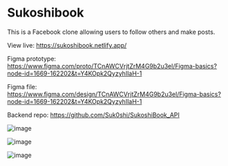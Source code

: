 # Sukoshibook

This is a Facebook clone allowing users to follow others and make posts.

View live: https://sukoshibook.netlify.app/

Figma prototype: https://www.figma.com/proto/TCnAWCVrjtZrM4G9b2u3el/Figma-basics?node-id=1669-162202&t=Y4KOpk2QyzyhIlaH-1

Figma file: https://www.figma.com/design/TCnAWCVrjtZrM4G9b2u3el/Figma-basics?node-id=1669-162202&t=Y4KOpk2QyzyhIlaH-1

Backend repo: https://github.com/Suk0shi/SukoshiBook_API

![image](https://github.com/Suk0shi/SukoshiBook_Frontend/assets/144342852/ac308c8c-6731-4651-a9f1-aace11bf1568)

![image](https://github.com/Suk0shi/SukoshiBook_Frontend/assets/144342852/267a3c28-6b13-4023-b2b4-93da41965b30)

![image](https://github.com/Suk0shi/SukoshiBook_Frontend/assets/144342852/1cb09493-7ef8-4fe7-8f60-9af550f4cb20)

